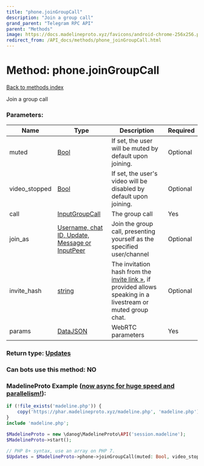 ```yaml
---
title: "phone.joinGroupCall"
description: "Join a group call"
grand_parent: "Telegram RPC API"
parent: "Methods"
image: https://docs.madelineproto.xyz/favicons/android-chrome-256x256.png
redirect_from: /API_docs/methods/phone_joinGroupCall.html
---
```

# Method: phone.joinGroupCall
[Back to methods index](index.html)



Join a group call

### Parameters:

| Name     |    Type       | Description | Required |
|----------|---------------|-------------|----------|
|muted|[Bool](/API_docs/types/Bool.html) | If set, the user will be muted by default upon joining. | Optional|
|video\_stopped|[Bool](/API_docs/types/Bool.html) | If set, the user's video will be disabled by default upon joining. | Optional|
|call|[InputGroupCall](/API_docs/types/InputGroupCall.html) | The group call | Yes|
|join\_as|[Username, chat ID, Update, Message or InputPeer](/API_docs/types/InputPeer.html) | Join the group call, presenting yourself as the specified user/channel | Optional|
|invite\_hash|[string](/API_docs/types/string.html) | The invitation hash from the [invite link »](https://core.telegram.org/api/links#voice-chatvideo-chatlivestream-links), if provided allows speaking in a livestream or muted group chat. | Optional|
|params|[DataJSON](/API_docs/types/DataJSON.html) | WebRTC parameters | Yes|


### Return type: [Updates](/API_docs/types/Updates.html)

### Can bots use this method: **NO**


### MadelineProto Example ([now async for huge speed and parallelism!](https://docs.madelineproto.xyz/docs/ASYNC.html)):


```php
if (!file_exists('madeline.php')) {
    copy('https://phar.madelineproto.xyz/madeline.php', 'madeline.php');
}
include 'madeline.php';

$MadelineProto = new \danog\MadelineProto\API('session.madeline');
$MadelineProto->start();

// PHP 8+ syntax, use an array on PHP 7.
$Updates = $MadelineProto->phone->joinGroupCall(muted: Bool, video_stopped: Bool, call: InputGroupCall, join_as: InputPeer, invite_hash: 'string', params: DataJSON, );
```

